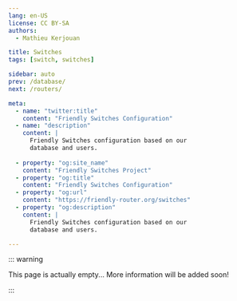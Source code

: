 ```yaml
---
lang: en-US
license: CC BY-SA
authors:
  - Mathieu Kerjouan

title: Switches
tags: [switch, switches]

sidebar: auto
prev: /database/
next: /routers/

meta:
  - name: "twitter:title"
    content: "Friendly Switches Configuration" 
  - name: "description" 
    content: | 
      Friendly Switches configuration based on our 
      database and users.
      
  - property: "og:site_name"
    content: "Friendly Switches Project"
  - property: "og:title"
    content: "Friendly Switches Configuration"
  - property: "og:url"
    content: "https://friendly-router.org/switches"
  - property: "og:description"
    content: |
      Friendly Switches configuration based on our 
      database and users.

---
```


::: warning

This page is actually empty... More information will be added soon!

:::

